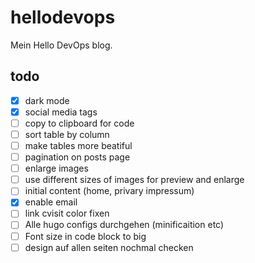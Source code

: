 # hellodevops

Mein Hello DevOps blog.

## todo

- [x] dark mode
- [x] social media tags
- [ ] copy to clipboard for code
- [ ] sort table by column
- [ ] make tables more beatiful
- [ ] pagination on posts page
- [ ] enlarge images
- [ ] use different sizes of images for preview and enlarge
- [ ] initial content (home, privary impressum)
- [x] enable email
- [ ] link cvisit color fixen
- [ ] Alle hugo configs durchgehen (minificaition etc)
- [ ] Font size in code block to big
- [ ] design auf allen seiten nochmal checken
